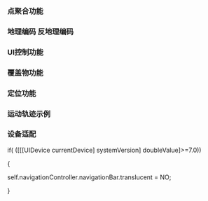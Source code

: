 ### 点聚合功能

### 地理编码 反地理编码

### UI控制功能

### 覆盖物功能

### 定位功能

### 运动轨迹示例



### 设备适配

 if( ([[[UIDevice currentDevice] systemVersion] doubleValue]>=7.0))

 {

 self.navigationController.navigationBar.translucent = NO;

 }

